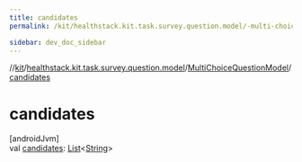 ```yaml
---
title: candidates
permalink: /kit/healthstack.kit.task.survey.question.model/-multi-choice-question-model/candidates.html

sidebar: dev_doc_sidebar
---
```

//[kit](../../../index.html)/[healthstack.kit.task.survey.question.model](../index.html)/[MultiChoiceQuestionModel](index.html)/[candidates](candidates.html)



# candidates



[androidJvm]\
val [candidates](candidates.html): [List](https://kotlinlang.org/api/latest/jvm/stdlib/kotlin.collections/-list/index.html)&lt;[String](https://kotlinlang.org/api/latest/jvm/stdlib/kotlin/-string/index.html)&gt;




